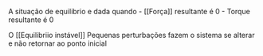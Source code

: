 A situação de equilibrio e dada quando
	- [[Força]] resultante é 0
	- Torque resultante é 0

O [[Equilibriio instável]]
 Pequenas perturbações fazem o sistema se alterar e não retornar ao ponto inicial